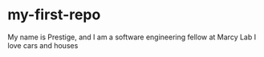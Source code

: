 # my-first-repo
My name is Prestige, and I am a software engineering fellow at Marcy Lab
I love cars and houses